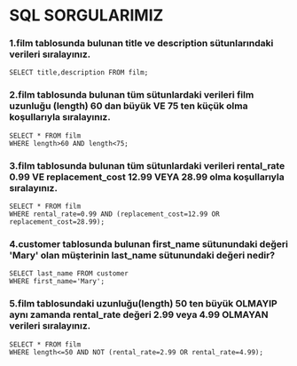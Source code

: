 # SQL SORGULARIMIZ

### 1.film tablosunda bulunan title ve description sütunlarındaki verileri sıralayınız.
```
SELECT title,description FROM film;
```
### 2.film tablosunda bulunan tüm sütunlardaki verileri film uzunluğu (length) 60 dan büyük VE 75 ten küçük olma koşullarıyla sıralayınız.
```
SELECT * FROM film
WHERE length>60 AND length<75;
```
### 3.film tablosunda bulunan tüm sütunlardaki verileri rental_rate 0.99 VE replacement_cost 12.99 VEYA 28.99 olma koşullarıyla sıralayınız.
```
SELECT * FROM film
WHERE rental_rate=0.99 AND (replacement_cost=12.99 OR replacement_cost=28.99);
```
### 4.customer tablosunda bulunan first_name sütunundaki değeri 'Mary' olan müşterinin last_name sütunundaki değeri nedir?
```
SELECT last_name FROM customer
WHERE first_name='Mary';
```
### 5.film tablosundaki uzunluğu(length) 50 ten büyük OLMAYIP aynı zamanda rental_rate değeri 2.99 veya 4.99 OLMAYAN verileri sıralayınız.
```
SELECT * FROM film
WHERE length<=50 AND NOT (rental_rate=2.99 OR rental_rate=4.99);
```
